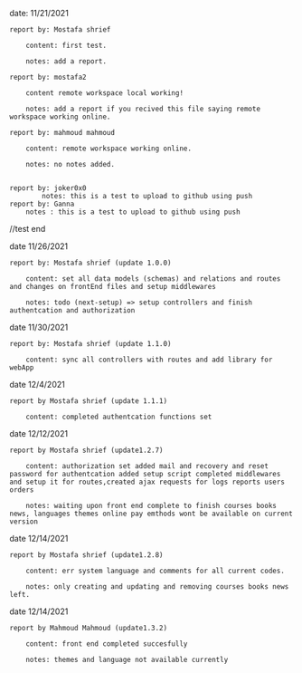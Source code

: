 date: 11/21/2021

    report by: Mostafa shrief

        content: first test.

        notes: add a report.

    report by: mostafa2

        content remote workspace local working!

        notes: add a report if you recived this file saying remote workspace working online.

    report by: mahmoud mahmoud

        content: remote workspace working online.

        notes: no notes added.

        
    report by: joker0x0
            notes: this is a test to upload to github using push
    report by: Ganna
        notes : this is a test to upload to github using push


//test end

date 11/26/2021

    report by: Mostafa shrief (update 1.0.0)

        content: set all data models (schemas) and relations and routes and changes on frontEnd files and setup middlewares

        notes: todo (next-setup) => setup controllers and finish authentcation and authorization
    
date 11/30/2021

    report by: Mostafa shrief (update 1.1.0)

        content: sync all controllers with routes and add library for webApp

date 12/4/2021

    report by Mostafa shrief (update 1.1.1)

        content: completed authentcation functions set

date 12/12/2021

    report by Mostafa shrief (update1.2.7)

        content: authorization set added mail and recovery and reset password for authentcation added setup script completed middlewares and setup it for routes,created ajax requests for logs reports users orders

        notes: waiting upon front end complete to finish courses books news, languages themes online pay emthods wont be available on current version

date 12/14/2021

    report by Mostafa shrief (update1.2.8)

        content: err system language and comments for all current codes.

        notes: only creating and updating and removing courses books news left.

date 12/14/2021

    report by Mahmoud Mahmoud (update1.3.2)

        content: front end completed succesfully

        notes: themes and language not available currently